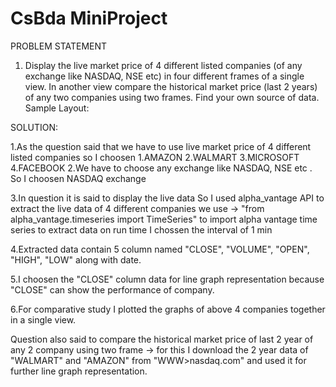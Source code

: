 # CsBda MiniProject

PROBLEM STATEMENT
1. Display the live market price of 4 different listed companies (of any exchange like NASDAQ, NSE etc) 
   in four different frames of a single view. In another view compare the historical market price (last 2 years)
   of any two companies using two frames. Find your own source of data. Sample Layout: 
   
   
 SOLUTION:
 
 1.As the question said that we have to use live market price of 4 different listed companies 
   so I choosen 1.AMAZON
                2.WALMART
                3.MICROSOFT
                4.FACEBOOK
 2.We have to choose any exchange like NASDAQ, NSE etc .
   So I choosen NASDAQ exchange
  
 3.In question it is said to display the live data 
   So I used alpha_vantage API to extract the live data of 4 different companies
   we use ->  "from alpha_vantage.timeseries import TimeSeries"
   to import alpha vantage time series to extract data on run time
   I chossen the interval of 1 min
 
 4.Extracted data contain 5 column named "CLOSE", "VOLUME", "OPEN", "HIGH", "LOW"  along with date. 
 
 5.I choosen the "CLOSE" column data for line graph representation because  "CLOSE" can show the performance of company.
 
 6.For comparative study I plotted the graphs of above 4 companies together in a single view.
   
 Question also said to compare the historical market price of last 2 year of any 2 company using two frame 
 -> for this I download the 2 year data of "WALMART" and "AMAZON" from "WWW>nasdaq.com"
    and used it for further line graph representation.
